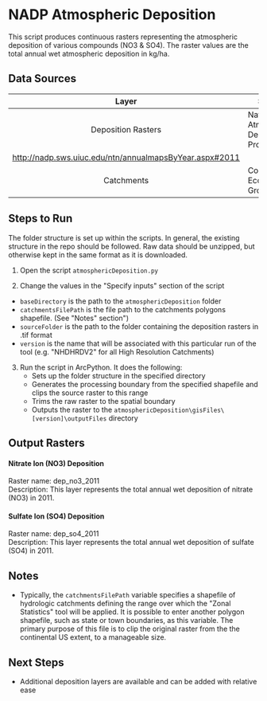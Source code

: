 NADP Atmospheric Deposition
===========================

This script produces continuous rasters representing the atmospheric deposition of 
various compounds (NO3 & SO4). The raster values are the total annual wet atmospheric
deposition in kg/ha.


## Data Sources
|    Layer           | Source                                  | Link              |
|   :-----:          | ------                                  | ----              |
| Deposition Rasters | National Atmospheric Deposition Program | 
http://nadp.sws.uiuc.edu/ntn/annualmapsByYear.aspx#2011    |
| Catchments         | Conte Ecology Group                     | NA                |

## Steps to Run

The folder structure is set up within the scripts. In general, the existing structure 
in the repo should be followed. Raw data should be unzipped, but otherwise kept in the
same format as it is downloaded.

1. Open the script `atmosphericDeposition.py`

2. Change the values in the "Specify inputs" section of the script
 - `baseDirectory` is the path to the `atmosphericDeposition` folder
 - `catchmentsFilePath` is the file path to the catchments polygons shapefile. 
 (See "Notes" section")
 - `sourceFolder` is the path to the folder containing the deposition rasters in .tif 
 format
 - `version` is the name that will be associated with this particular run of the tool 
 (e.g. "NHDHRDV2" for all High Resolution Catchments)

3. Run the script in ArcPython. It does the following:
   - Sets up the folder structure in the specified directory
   - Generates the processing boundary from the specified shapefile and clips the source 
   raster to this range
   - Trims the raw raster to the spatial boundary
   - Outputs the raster to the `atmosphericDeposition\gisFiles\[version]\outputFiles` 
   directory


## Output Rasters

#### Nitrate Ion (NO3) Deposition
Raster name: dep_no3_2011 <br>
Description: This layer represents the total annual wet deposition of nitrate (NO3) in 2011.

#### Sulfate Ion (SO4) Deposition
Raster name: dep_so4_2011 <br>
Description: This layer represents the total annual wet deposition of sulfate (SO4) in 2011.



## Notes

- Typically, the `catchmentsFilePath` variable specifies a shapefile of hydrologic catchments 
defining the range over which the "Zonal Statistics" tool will be applied. It is possible to 
enter another polygon shapefile, such as state or town boundaries, as this variable. The 
primary purpose of this file is to clip the original raster from the the continental US 
extent, to a manageable size.

## Next Steps
- Additional deposition layers are available and can be added with relative ease